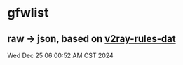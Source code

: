 # gfwlist
## raw -> json, based on [v2ray-rules-dat](https://github.com/Loyalsoldier/v2ray-rules-dat)
Wed Dec 25 06:00:52 AM CST 2024

